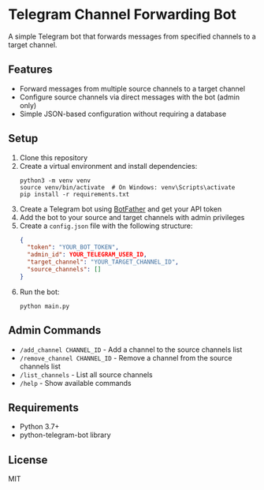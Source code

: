 # Telegram Channel Forwarding Bot

A simple Telegram bot that forwards messages from specified channels to a target channel.

## Features

- Forward messages from multiple source channels to a target channel
- Configure source channels via direct messages with the bot (admin only)
- Simple JSON-based configuration without requiring a database

## Setup

1. Clone this repository
2. Create a virtual environment and install dependencies:
   ```
   python3 -m venv venv
   source venv/bin/activate  # On Windows: venv\Scripts\activate
   pip install -r requirements.txt
   ```
3. Create a Telegram bot using [BotFather](https://t.me/botfather) and get your API token
4. Add the bot to your source and target channels with admin privileges
5. Create a `config.json` file with the following structure:
   ```json
   {
     "token": "YOUR_BOT_TOKEN",
     "admin_id": YOUR_TELEGRAM_USER_ID,
     "target_channel": "YOUR_TARGET_CHANNEL_ID",
     "source_channels": []
   }
   ```
6. Run the bot:
   ```
   python main.py
   ```

## Admin Commands

- `/add_channel CHANNEL_ID` - Add a channel to the source channels list
- `/remove_channel CHANNEL_ID` - Remove a channel from the source channels list
- `/list_channels` - List all source channels
- `/help` - Show available commands

## Requirements

- Python 3.7+
- python-telegram-bot library

## License

MIT
